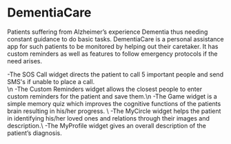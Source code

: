 # DementiaCare
Patients suffering from Alzheimer’s experience Dementia thus needing constant guidance to do basic tasks. DementiaCare is a personal assistance app for such patients to be monitored by helping out their caretaker.  It has custom reminders as well as features to follow emergency protocols if the need arises.  

-The SOS Call widget directs the patient to call 5 important people and send SMS's if unable to place a call.  
\n
-The Custom Reminders widget allows the closest people to enter custom reminders for the patient and save them.\n
-The Game widget is a simple memory quiz which improves the cognitive functions of the patients brain resulting in his/her progress. \\
-The MyCircle widget helps the patient in identifying his/her loved ones and relations through their images and description.\\
-The MyProfile widget gives an overall description of the patient’s diagnosis.
